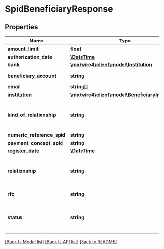 # SpidBeneficiaryResponse

## Properties
Name | Type | Description | Notes
------------ | ------------- | ------------- | -------------
**amount_limit** | **float** | Monto límite permitido para la cuenta. Ejemplo: 1000.00 | 
**authorization_date** | [**\DateTime**](\DateTime.md) | La fecha en la que se registro el beneficiario. | [optional] 
**bank** | [**\mx\wire4\client\model\Institution**](Institution.md) |  | [optional] 
**beneficiary_account** | **string** | Cuenta del beneficiario debe ser una cuenta CLABE. Ejemplo: 032180000118359719. | 
**email** | **string[]** | Lista de correos electrónicos (emails), este dato es opcional. | [optional] 
**institution** | [**\mx\wire4\client\model\BeneficiaryInstitution**](BeneficiaryInstitution.md) |  | 
**kind_of_relationship** | **string** | Es el tipo de relación que se tiene con el propietario de la cuenta. Para registrar una cuenta, este valor se debe obtener del recurso &lt;a href&#x3D;\&quot;#operation/getAvailableRelationshipsMonexUsingGET\&quot;&gt; relationships.&lt;/a&gt; &lt;br /&gt;&lt;br /&gt;&lt;b&gt;Nota:&lt;/b&gt; &lt;em&gt;Si en la respuesta de Monex esta propiedad es nula, tampoco estará presente en esta respuesta.&lt;/em&gt; | 
**numeric_reference_spid** | **string** | Referencia numérica. | [optional] 
**payment_concept_spid** | **string** | Concepto de pago. | [optional] 
**register_date** | [**\DateTime**](\DateTime.md) | La fecha en la que se registro el beneficiario. | [optional] 
**relationship** | **string** | Es la relación con el propietario de la cuenta, para registrar este valor se debe obtener del recurso &lt;a href&#x3D;\&quot;#operation/getAvailableRelationshipsMonexUsingGET\&quot;&gt;relationships.&lt;/a&gt; &lt;br/&gt; &lt;br/&gt; &lt;b&gt;Nota:&lt;/b&gt; Si en la respuesta de Monex, sta propiedad es nula, tampoco estará presente en esta respuesta. | 
**rfc** | **string** | Es el Registro federal de contribuyentes (RFC) de la persona o institución propietaria de la cuenta. &lt;br/&gt; &lt;br/&gt;&lt;b&gt;Nota:&lt;/b&gt; Se valida el formato de RFC. | [optional] 
**status** | **string** | El estado en el que se encuentra el registo del beneficiario.&lt;br&gt;&lt;br&gt; Los valores pueden ser: &lt;b&gt;\&quot;RECEIVED\&quot;, \&quot;DELETED\&quot;, \&quot;REQUEST_ERROR_BY_MONEX\&quot;, \&quot;REQUESTED_TO_MONEX\&quot;, \&quot;NOTIFIED_BY_MONEX\&quot;, \&quot;NOTIFIED_BY_SPEIOK\&quot;, \&quot;NOTIFIED_WITH_ERROR_BY_SPEIOK\&quot; y \&quot;PENDING\&quot;&lt;/b&gt; | [optional] 

[[Back to Model list]](../../README.md#documentation-for-models) [[Back to API list]](../../README.md#documentation-for-api-endpoints) [[Back to README]](../../README.md)

